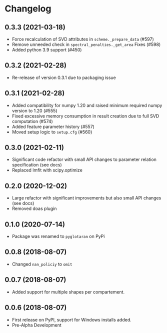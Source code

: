 # Changelog

## 0.3.3 (2021-03-18)

- Force recalculation of SVD attributes in `scheme._prepare_data`
  (#597)
- Remove unneeded check in `spectral_penalties._get_area` Fixes (#598)
- Added python 3.9 support (#450)

## 0.3.2 (2021-02-28)

- Re-release of version 0.3.1 due to packaging issue

## 0.3.1 (2021-02-28)

- Added compatibility for numpy 1.20 and raised minimum required numpy
  version to 1.20 (#555)
- Fixed excessive memory consumption in result creation due to full
  SVD computation (#574)
- Added feature parameter history (#557)
- Moved setup logic to `setup.cfg` (#560)

## 0.3.0 (2021-02-11)

- Significant code refactor with small API changes to parameter
  relation specification (see docs)
- Replaced lmfit with scipy.optimize

## 0.2.0 (2020-12-02)

- Large refactor with significant improvements but also small API
  changes (see docs)
- Removed doas plugin

## 0.1.0 (2020-07-14)

- Package was renamed to `pyglotaran` on PyPi

## 0.0.8 (2018-08-07)

- Changed `nan_policiy` to `omit`

## 0.0.7 (2018-08-07)

- Added support for multiple shapes per compartement.

## 0.0.6 (2018-08-07)

- First release on PyPI, support for Windows installs added.
- Pre-Alpha Development
